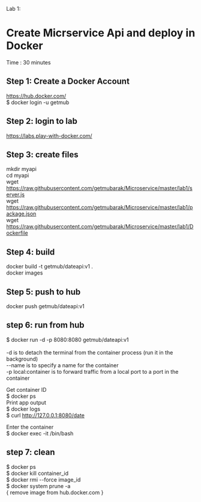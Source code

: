 Lab 1: 
# Create Micrservice Api and deploy in Docker #
Time : 30 minutes

## Step 1: Create a Docker Account ##
https://hub.docker.com/ <br/>
$ docker login -u getmub  <br/>

## Step 2: login to lab ##
https://labs.play-with-docker.com/

## Step 3: create files ##
mkdir myapi <br/>
cd myapi <br/>
wget https://raw.githubusercontent.com/getmubarak/Microservice/master/lab1/server.js  <br/>
wget https://raw.githubusercontent.com/getmubarak/Microservice/master/lab1/package.json <br/>
wget https://raw.githubusercontent.com/getmubarak/Microservice/master/lab1/Dockerfile <br/>

## Step 4: build ##  
docker build -t getmub/dateapi:v1 .  <br/>
docker images  <br/>

## Step 5: push to hub ##
docker push getmub/dateapi:v1  <br/>

## step 6: run from hub ##
$ docker run -d -p 8080:8080 getmub/dateapi:v1  <br/>
<br/>
-d is to detach the terminal from the container process (run it in the background) <br/>
--name is to specify a name for the container <br/>
-p local:container is to forward traffic from a local port to a port in the container <br/>

Get container ID <br/>
$ docker ps  <br/>
Print app output  <br/>
$ docker logs <container id>  <br/>
$ curl http://127.0.0.1:8080/date  <br/>

Enter the container  <br/>
$ docker exec -it <container id> /bin/bash  <br/>

## step 7: clean ##
$ docker ps  <br/>
$ docker kill container_id  <br/>
$ docker rmi --force image_id <br/>
$ docker system prune -a  <br/>
{ remove image from hub.docker.com }
